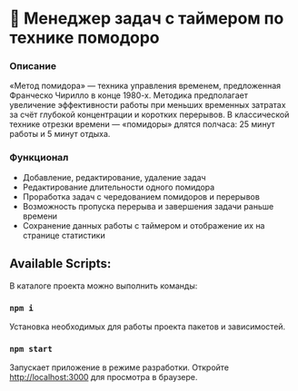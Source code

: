 # 🍅 Менеджер задач с таймером по технике помодоро

### Описание

«Метод помидора» — техника управления временем, предложенная Франческо Чирилло в конце 1980-х. Методика предполагает увеличение эффективности работы при меньших временных затратах за счёт глубокой концентрации и коротких перерывов. В классической технике отрезки времени — «помидоры» длятся полчаса: 25 минут работы и 5 минут отдыха.

### Функционал

- Добавление, редактирование, удаление задач
- Редактирование длительности одного помидора
- Проработка задач с чередованием помидоров и перерывов
- Возможность пропуска перерыва и завершения задачи раньше времени
- Сохранение данных работы с таймером и отображение их на странице статистики

## Available Scripts:

В каталоге проекта можно выполнить команды:

### `npm i`

Установка необходимых для работы проекта пакетов и зависимостей.

### `npm start`

Запускает приложение в режиме разработки.
Откройте [http://localhost:3000](http://localhost:3000) для просмотра в браузере.

